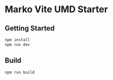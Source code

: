 Marko Vite UMD Starter
==================================

## Getting Started

```bash
npm install
npm run dev
```

## Build

```bash
npm run build
```